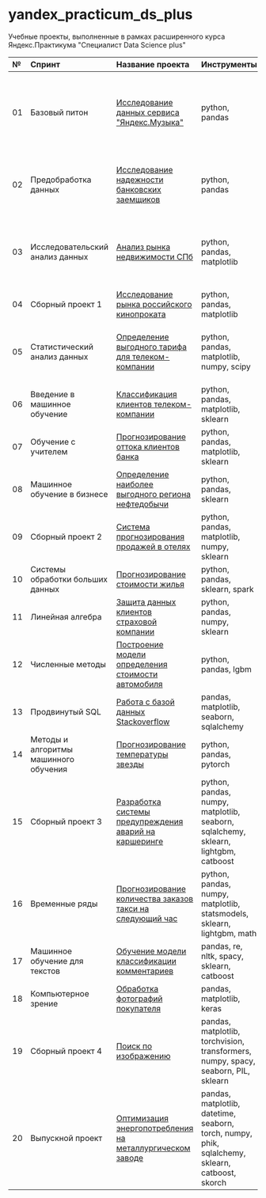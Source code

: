 # yandex_practicum_ds_plus
Учебные проекты, выполненные в рамках расширенного курса Яндекс.Практикума "Специалист Data Science plus"

| **№** | **Спринт** | **Название проекта** | **Инструменты** | **Задачи** |
| :---- | :------------- | :--------------------- | :------------------- | :--------------------- | 
| 01 | Базовый питон | [Исследование данных сервиса "Яндекс.Музыка"](01_yandex_music) | python, pandas | Обработка данных, дубликаты, пропуски, логическая индексация, группировка, сортировка |
| 02 | Предобработка данных | [Исследование надежности банковских заемщиков](02_bank_borrowers_reliability) | python, pandas | Обработка данных, дубликаты, пропуски, категоризация, декомпозиция |
| 03 | Исследовательский анализ данных | [Анализ рынка недвижимости СПб](03_real_estate) | python, pandas, matplotlib | Обработка данных, histogram, boxplot, scattermatrix, категоризация, scatterplot,  фрод-мониторинг |
| 04 | Сборный проект 1 | [Исследование рынка российского кинопроката](04_sborny_1) | python, pandas, matplotlib | Обработка данных, визуализация |
| 05 | Статистический анализ данных | [Определение выгодного тарифа для телеком-компании](05_telecom_tariff) | python, pandas, matplotlib, numpy, scipy | Обработка данных, histogram, boxplot, статистический тест, критерий Стьюдента |
| 06 | Введение в машинное обучение | [Классификация клиентов телеком-компании](06_telecom_clients) | python, pandas, matplotlib, sklearn | Классификация, подбор гиперпараметров, выбор модели МО |
| 07 | Обучение с учителем | [Прогнозирование оттока клиентов банка](07_bank_clients) | python, pandas, matplotlib, sklearn | Классификация, подбор гиперпараметров, выбор модели МО |
| 08 | Машинное обучение в бизнесе | [Определение наиболее выгодного региона нефтедобычи](08_oil_region) | python, pandas, sklearn | Регрессия, разработка бизнес-модели, бутстреп |
| 09 | Сборный проект 2 | [Система прогнозирования продажей в отелях](09_sborny_2) | python, pandas, matplotlib, numpy, sklearn | Классификация, бизнес модель |
| 10 | Системы обработки больших данных | [Прогнозирование стоимости жилья](10_real_estate_cost) | python, pandas, sklearn, spark | Большие данные, Spark |
| 11 | Линейная алгебра | [Защита данных клиентов страховой компании](11_insurance_clients) | python, pandas, numpy, sklearn | Линейная алгебра, регрессия |
| 12 | Численные методы | [Построение модели определения стоимости автомобиля](12_car_price_prediction) | python, pandas, lgbm | Градиентный бустинг, регрессия |
| 13 | Продвинутый SQL | [Работа с базой данных Stackoverflow](13_advanced_sql_practice) | pandas, matplotlib, seaborn, sqlalchemy | Базы данных, SQL-запросы, визуализация |
| 14 | Методы и алгоритмы машинного обучения | [Прогнозирование температуры звезды](14_star_temperature) | python, pandas, pytorch | Нейронные сети |
| 15 | Сборный проект 3 | [Разработка системы предупреждения аварий на каршеринге](15_sborny_3) | python, pandas, numpy, matplotlib, seaborn, sqlalchemy, sklearn, lightgbm, catboost | Базы данных, синтез признаков |
| 16 | Временные ряды | [Прогнозирование количества заказов такси на следующий час](16_taxi_prediction) | python, pandas, numpy, matplotlib, statsmodels, sklearn, lightgbm, math | временные ряды, регрессия, предсказания |
| 17 | Машинное обучение для текстов | [Обучение модели классификации комментариев](17_comments_classifier) | pandas, re, nltk, spacy, sklearn, catboost | Обработка естественного языка, NLP |
| 18 | Компьютерное зрение | [Обработка фотографий покупателя](18_age_determination) | pandas, matplotlib, keras | Обработка изображени, нейронные сети |
| 19 | Сборный проект 4 | [Поиск по изображению](19_sborny_4) | pandas, matplotlib, torchvision, transformers, numpy, spacy, seaborn, PIL, sklearn | Обработка изображений, нейронные сети |
| 20 | Выпускной проект | [Оптимизация энергопотребления на металлургическом заводе](20_final_project) | pandas, matplotlib, datetime, seaborn, torch, numpy, phik, sqlalchemy, sklearn, catboost, skorch | Анализ/обработка данных, SQL, машинное обучение, нейросети |
